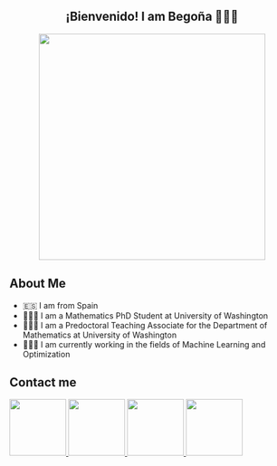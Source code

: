 <div align="center">
  <center><h2>¡Bienvenido! I am Begoña 🙋🏼‍♀️</h2></center>
</div>
<p align="center"><img src="https://github.com/begogar99/begogar99/assets/134455384/c6c41c3c-7f96-4b6c-90c9-0b20b02ffa07" width="400"  /></p>

## About Me 

- 🇪🇸 I am from Spain
- 👩🏼‍💼 I am a Mathematics PhD Student at University of Washington
- 👩🏼‍🏫 I am a Predoctoral Teaching Associate for the Department of Mathematics at University of Washington
- 👩🏼‍💻 I am currently working in the fields of Machine Learning and Optimization

## Contact me

<div id="badges">
  <a href="mailto:begogar9@uw.edu" target="_blank">
  <img height="100" src="https://img.icons8.com/?size=512&id=108806&format=png"/>
</a>
  <a href="https://www.linkedin.com/in/begonagarciamalaxechebarria/" target="_blank">
  <img height="100" src="https://img.icons8.com/?size=512&id=64154&format=png"/>
</a>
  <a href="https://begogar99.github.io/" target="_blank">
  <img height="100" src="https://img.icons8.com/?size=512&id=111139&format=png"/>
</a>
  <a href="https://scholar.google.com/citations?user=J_c9H4UAAAAJ&hl=en" target="_blank">
  <img height="100" src="https://img.icons8.com/?size=512&id=108806&format=png"/>
</a>
</div>
